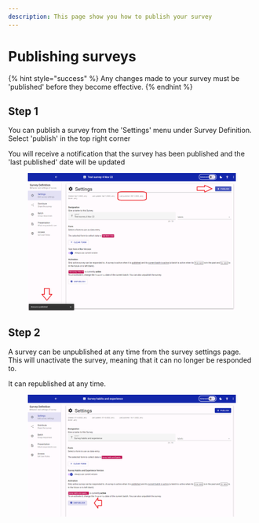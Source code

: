 ```yaml
---
description: This page show you how to publish your survey
---
```


# Publishing surveys

{% hint style="success" %}
Any changes made to your survey must be 'published' before they become effective.
{% endhint %}

## Step 1

You can publish a survey from the 'Settings' menu under Survey Definition.  Select 'publish' in the top right corner

You will receive a notification that the survey has been published and the 'last published' date will be updated

<figure><img src="../../../.gitbook/assets/image (3) (1).png" alt=""><figcaption></figcaption></figure>

## Step 2

A survey can be unpublished at any time from the survey settings page.  This will unactivate the survey, meaning that it can no longer be responded to.

It can republished at any time.

<figure><img src="../../../.gitbook/assets/image (5) (4).png" alt=""><figcaption></figcaption></figure>
